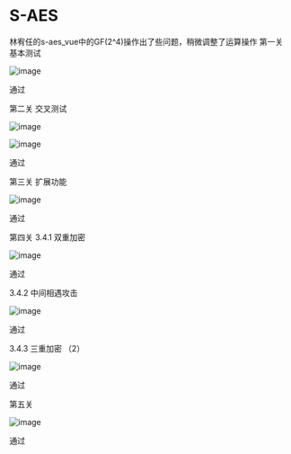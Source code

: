 # S-AES
林宥任的s-aes_vue中的GF(2^4)操作出了些问题，稍微调整了运算操作
第一关
基本测试

![image](https://github.com/Vincent910603/S-AES/assets/75138057/fbdd7f4a-b3c9-4c14-9595-5bf670bdc115)

通过

第二关
交叉测试

![image](https://github.com/Vincent910603/S-AES/assets/75138057/aefaae38-9320-4867-999a-d7285ad1d462)

![image](https://github.com/Vincent910603/S-AES/assets/75138057/3490bcdb-212c-454e-a600-c98e9c8abfb5)

通过

第三关
扩展功能

![image](https://github.com/Vincent910603/S-AES/assets/75138057/f1e2dc2d-8e2d-47d4-ac6b-89b8efaf3495)

通过

第四关
3.4.1
双重加密

![image](https://github.com/Vincent910603/S-AES/assets/75138057/2268fd68-8ac4-4e5a-9664-3efcf54a9eae)

通过

3.4.2
中间相遇攻击

![image](https://github.com/Vincent910603/S-AES/assets/75138057/bf855118-c687-4713-ad0a-2e2def8594f4)

通过

3.4.3
三重加密
（2）

![image](https://github.com/Vincent910603/S-AES/assets/75138057/be5d1a70-ac06-44c2-b457-4536ec07a5a2)

通过

第五关

![image](https://github.com/Vincent910603/S-AES/assets/75138057/603c873a-a37f-4411-b7f9-6b420e28814d)

通过






